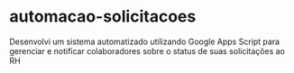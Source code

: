 # automacao-solicitacoes
Desenvolvi um sistema automatizado utilizando Google Apps Script para gerenciar e notificar colaboradores sobre o status de suas solicitações ao RH
